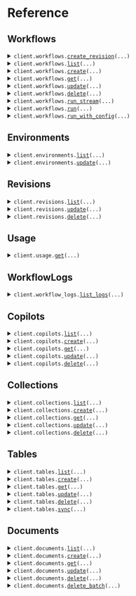 # Reference
## Workflows
<details><summary><code>client.workflows.<a href="src/scoutos/workflows/client.py">create_revision</a>(...)</code></summary>
<dl>
<dd>

#### 🔌 Usage

<dl>
<dd>

<dl>
<dd>

```python
from scoutos import Scout

client = Scout(
    api_key="YOUR_API_KEY",
)
client.workflows.create_revision()

```
</dd>
</dl>
</dd>
</dl>

#### ⚙️ Parameters

<dl>
<dd>

<dl>
<dd>

**workflow_id:** `typing.Optional[str]` 
    
</dd>
</dl>

<dl>
<dd>

**workflow_key:** `typing.Optional[str]` 
    
</dd>
</dl>

<dl>
<dd>

**workflow_display_name:** `typing.Optional[str]` 
    
</dd>
</dl>

<dl>
<dd>

**workflow_schema_version:** `typing.Optional[str]` 
    
</dd>
</dl>

<dl>
<dd>

**workflow_img_url:** `typing.Optional[str]` 
    
</dd>
</dl>

<dl>
<dd>

**workflow_description:** `typing.Optional[str]` 
    
</dd>
</dl>

<dl>
<dd>

**blocks:** `typing.Optional[typing.Sequence[BlockInput]]` 
    
</dd>
</dl>

<dl>
<dd>

**request_options:** `typing.Optional[RequestOptions]` — Request-specific configuration.
    
</dd>
</dl>
</dd>
</dl>


</dd>
</dl>
</details>

<details><summary><code>client.workflows.<a href="src/scoutos/workflows/client.py">list</a>(...)</code></summary>
<dl>
<dd>

#### 📝 Description

<dl>
<dd>

<dl>
<dd>

List all workflows in the organization
</dd>
</dl>
</dd>
</dl>

#### 🔌 Usage

<dl>
<dd>

<dl>
<dd>

```python
from scoutos import Scout

client = Scout(
    api_key="YOUR_API_KEY",
)
client.workflows.list()

```
</dd>
</dl>
</dd>
</dl>

#### ⚙️ Parameters

<dl>
<dd>

<dl>
<dd>

**sort:** `typing.Optional[str]` — Field to sort by
    
</dd>
</dl>

<dl>
<dd>

**direction:** `typing.Optional[str]` — Sort in ascending or descending order
    
</dd>
</dl>

<dl>
<dd>

**start_at:** `typing.Optional[str]` — created_at to start at
    
</dd>
</dl>

<dl>
<dd>

**limit:** `typing.Optional[int]` — Limit of records to return
    
</dd>
</dl>

<dl>
<dd>

**query:** `typing.Optional[str]` — Search query
    
</dd>
</dl>

<dl>
<dd>

**request_options:** `typing.Optional[RequestOptions]` — Request-specific configuration.
    
</dd>
</dl>
</dd>
</dl>


</dd>
</dl>
</details>

<details><summary><code>client.workflows.<a href="src/scoutos/workflows/client.py">create</a>(...)</code></summary>
<dl>
<dd>

#### 🔌 Usage

<dl>
<dd>

<dl>
<dd>

```python
from scoutos import Scout

client = Scout(
    api_key="YOUR_API_KEY",
)
client.workflows.create()

```
</dd>
</dl>
</dd>
</dl>

#### ⚙️ Parameters

<dl>
<dd>

<dl>
<dd>

**workflow_key:** `typing.Optional[str]` — A unique key to identify the workflow
    
</dd>
</dl>

<dl>
<dd>

**workflow_display_name:** `typing.Optional[str]` 
    
</dd>
</dl>

<dl>
<dd>

**workflow_schema_version:** `typing.Optional[str]` 
    
</dd>
</dl>

<dl>
<dd>

**workflow_img_url:** `typing.Optional[str]` 
    
</dd>
</dl>

<dl>
<dd>

**workflow_description:** `typing.Optional[str]` 
    
</dd>
</dl>

<dl>
<dd>

**blocks:** `typing.Optional[typing.Sequence[BlockInput]]` 
    
</dd>
</dl>

<dl>
<dd>

**request_options:** `typing.Optional[RequestOptions]` — Request-specific configuration.
    
</dd>
</dl>
</dd>
</dl>


</dd>
</dl>
</details>

<details><summary><code>client.workflows.<a href="src/scoutos/workflows/client.py">get</a>(...)</code></summary>
<dl>
<dd>

#### 📝 Description

<dl>
<dd>

<dl>
<dd>

Fetch app configuration by ID.
</dd>
</dl>
</dd>
</dl>

#### 🔌 Usage

<dl>
<dd>

<dl>
<dd>

```python
from scoutos import Scout

client = Scout(
    api_key="YOUR_API_KEY",
)
client.workflows.get(
    workflow_id="workflow_id",
)

```
</dd>
</dl>
</dd>
</dl>

#### ⚙️ Parameters

<dl>
<dd>

<dl>
<dd>

**workflow_id:** `str` 
    
</dd>
</dl>

<dl>
<dd>

**request_options:** `typing.Optional[RequestOptions]` — Request-specific configuration.
    
</dd>
</dl>
</dd>
</dl>


</dd>
</dl>
</details>

<details><summary><code>client.workflows.<a href="src/scoutos/workflows/client.py">update</a>(...)</code></summary>
<dl>
<dd>

#### 🔌 Usage

<dl>
<dd>

<dl>
<dd>

```python
from scoutos import Scout

client = Scout(
    api_key="YOUR_API_KEY",
)
client.workflows.update(
    workflow_id="workflow_id",
)

```
</dd>
</dl>
</dd>
</dl>

#### ⚙️ Parameters

<dl>
<dd>

<dl>
<dd>

**workflow_id:** `str` 
    
</dd>
</dl>

<dl>
<dd>

**workflow_display_name:** `typing.Optional[str]` 
    
</dd>
</dl>

<dl>
<dd>

**workflow_schema_version:** `typing.Optional[str]` 
    
</dd>
</dl>

<dl>
<dd>

**workflow_img_url:** `typing.Optional[str]` 
    
</dd>
</dl>

<dl>
<dd>

**workflow_description:** `typing.Optional[str]` 
    
</dd>
</dl>

<dl>
<dd>

**blocks:** `typing.Optional[typing.Sequence[BlockInput]]` 
    
</dd>
</dl>

<dl>
<dd>

**request_options:** `typing.Optional[RequestOptions]` — Request-specific configuration.
    
</dd>
</dl>
</dd>
</dl>


</dd>
</dl>
</details>

<details><summary><code>client.workflows.<a href="src/scoutos/workflows/client.py">delete</a>(...)</code></summary>
<dl>
<dd>

#### 🔌 Usage

<dl>
<dd>

<dl>
<dd>

```python
from scoutos import Scout

client = Scout(
    api_key="YOUR_API_KEY",
)
client.workflows.delete(
    workflow_id="workflow_id",
)

```
</dd>
</dl>
</dd>
</dl>

#### ⚙️ Parameters

<dl>
<dd>

<dl>
<dd>

**workflow_id:** `str` 
    
</dd>
</dl>

<dl>
<dd>

**request_options:** `typing.Optional[RequestOptions]` — Request-specific configuration.
    
</dd>
</dl>
</dd>
</dl>


</dd>
</dl>
</details>

<details><summary><code>client.workflows.<a href="src/scoutos/workflows/client.py">run_stream</a>(...)</code></summary>
<dl>
<dd>

#### 🔌 Usage

<dl>
<dd>

<dl>
<dd>

```python
from scoutos import Scout

client = Scout(
    api_key="YOUR_API_KEY",
)
response = client.workflows.run_stream(
    workflow_id="string",
    environment="string",
    revision_id="string",
    session_id="string",
    inputs={"string": True},
)
for chunk in response:
    yield chunk

```
</dd>
</dl>
</dd>
</dl>

#### ⚙️ Parameters

<dl>
<dd>

<dl>
<dd>

**workflow_id:** `str` 
    
</dd>
</dl>

<dl>
<dd>

**environment:** `typing.Optional[str]` 

Specifies the execution environment for the workflow. The available environments include:

- `production`: The production environment, where workflows are executed under live conditions.
- `staging`: A staging environment used for testing prior to production deployment.
- `development`: A development environment used for testing new changes.
- `console`: The console environment, runs latest changes on a workflow.
    
</dd>
</dl>

<dl>
<dd>

**revision_id:** `typing.Optional[str]` 
    
</dd>
</dl>

<dl>
<dd>

**session_id:** `typing.Optional[str]` 
    
</dd>
</dl>

<dl>
<dd>

**inputs:** `typing.Optional[typing.Dict[str, WorkflowsRunStreamRequestInputsValue]]` 
    
</dd>
</dl>

<dl>
<dd>

**request_options:** `typing.Optional[RequestOptions]` — Request-specific configuration.
    
</dd>
</dl>
</dd>
</dl>


</dd>
</dl>
</details>

<details><summary><code>client.workflows.<a href="src/scoutos/workflows/client.py">run</a>(...)</code></summary>
<dl>
<dd>

#### 🔌 Usage

<dl>
<dd>

<dl>
<dd>

```python
from scoutos import Scout

client = Scout(
    api_key="YOUR_API_KEY",
)
client.workflows.run(
    workflow_id="workflow_id",
)

```
</dd>
</dl>
</dd>
</dl>

#### ⚙️ Parameters

<dl>
<dd>

<dl>
<dd>

**workflow_id:** `str` 
    
</dd>
</dl>

<dl>
<dd>

**environment:** `typing.Optional[str]` 

Specifies the execution environment for the workflow. The available environments include:

- `production`: The production environment, where workflows are executed under live conditions.
- `staging`: A staging environment used for testing prior to production deployment.
- `development`: A development environment used for testing new changes.
- `console`: The console environment, runs latest changes on a workflow.
    
</dd>
</dl>

<dl>
<dd>

**revision_id:** `typing.Optional[str]` 
    
</dd>
</dl>

<dl>
<dd>

**session_id:** `typing.Optional[str]` 
    
</dd>
</dl>

<dl>
<dd>

**inputs:** `typing.Optional[typing.Dict[str, WorkflowsRunRequestInputsValue]]` 
    
</dd>
</dl>

<dl>
<dd>

**request_options:** `typing.Optional[RequestOptions]` — Request-specific configuration.
    
</dd>
</dl>
</dd>
</dl>


</dd>
</dl>
</details>

<details><summary><code>client.workflows.<a href="src/scoutos/workflows/client.py">run_with_config</a>(...)</code></summary>
<dl>
<dd>

#### 🔌 Usage

<dl>
<dd>

<dl>
<dd>

```python
from scoutos import Scout, WorkflowConfigInput

client = Scout(
    api_key="YOUR_API_KEY",
)
client.workflows.run_with_config(
    workflow_config=WorkflowConfigInput(),
)

```
</dd>
</dl>
</dd>
</dl>

#### ⚙️ Parameters

<dl>
<dd>

<dl>
<dd>

**workflow_config:** `WorkflowConfigInput` 
    
</dd>
</dl>

<dl>
<dd>

**environment:** `typing.Optional[str]` 

Specifies the execution environment for the workflow. The available environments include:

- `production`: The production environment, where workflows are executed under live conditions.
- `staging`: A staging environment used for testing prior to production deployment.
- `development`: A development environment used for testing new changes.
- `console`: The console environment, runs latest changes on a workflow.
    
</dd>
</dl>

<dl>
<dd>

**revision_id:** `typing.Optional[str]` 
    
</dd>
</dl>

<dl>
<dd>

**session_id:** `typing.Optional[str]` 
    
</dd>
</dl>

<dl>
<dd>

**workflow_key:** `typing.Optional[str]` 
    
</dd>
</dl>

<dl>
<dd>

**inputs:** `typing.Optional[
    typing.Dict[str, SrcHandlersWorkflowsExecuteWithConfigReqBodyInputsValue]
]` 
    
</dd>
</dl>

<dl>
<dd>

**streaming:** `typing.Optional[bool]` 
    
</dd>
</dl>

<dl>
<dd>

**request_options:** `typing.Optional[RequestOptions]` — Request-specific configuration.
    
</dd>
</dl>
</dd>
</dl>


</dd>
</dl>
</details>

## Environments
<details><summary><code>client.environments.<a href="src/scoutos/environments/client.py">list</a>(...)</code></summary>
<dl>
<dd>

#### 📝 Description

<dl>
<dd>

<dl>
<dd>

List all environments for a workflow in the organization
</dd>
</dl>
</dd>
</dl>

#### 🔌 Usage

<dl>
<dd>

<dl>
<dd>

```python
from scoutos import Scout

client = Scout(
    api_key="YOUR_API_KEY",
)
client.environments.list(
    workflow_id="workflow_id",
)

```
</dd>
</dl>
</dd>
</dl>

#### ⚙️ Parameters

<dl>
<dd>

<dl>
<dd>

**workflow_id:** `str` 
    
</dd>
</dl>

<dl>
<dd>

**request_options:** `typing.Optional[RequestOptions]` — Request-specific configuration.
    
</dd>
</dl>
</dd>
</dl>


</dd>
</dl>
</details>

<details><summary><code>client.environments.<a href="src/scoutos/environments/client.py">update</a>(...)</code></summary>
<dl>
<dd>

#### 📝 Description

<dl>
<dd>

<dl>
<dd>

Update deployments within a workflow environment
</dd>
</dl>
</dd>
</dl>

#### 🔌 Usage

<dl>
<dd>

<dl>
<dd>

```python
from scoutos import EnvironmentDeploymentConfig, Scout

client = Scout(
    api_key="YOUR_API_KEY",
)
client.environments.update(
    workflow_id="workflow_id",
    environment_id="environment_id",
    name="name",
    description="description",
    deployments=[
        EnvironmentDeploymentConfig(
            revision_lookup="latest",
        )
    ],
)

```
</dd>
</dl>
</dd>
</dl>

#### ⚙️ Parameters

<dl>
<dd>

<dl>
<dd>

**workflow_id:** `str` 
    
</dd>
</dl>

<dl>
<dd>

**environment_id:** `str` 
    
</dd>
</dl>

<dl>
<dd>

**name:** `str` 
    
</dd>
</dl>

<dl>
<dd>

**description:** `str` 
    
</dd>
</dl>

<dl>
<dd>

**deployments:** `typing.Sequence[EnvironmentDeploymentConfig]` 
    
</dd>
</dl>

<dl>
<dd>

**request_options:** `typing.Optional[RequestOptions]` — Request-specific configuration.
    
</dd>
</dl>
</dd>
</dl>


</dd>
</dl>
</details>

## Revisions
<details><summary><code>client.revisions.<a href="src/scoutos/revisions/client.py">list</a>(...)</code></summary>
<dl>
<dd>

#### 📝 Description

<dl>
<dd>

<dl>
<dd>

List all app revisions in the organization
</dd>
</dl>
</dd>
</dl>

#### 🔌 Usage

<dl>
<dd>

<dl>
<dd>

```python
from scoutos import Scout

client = Scout(
    api_key="YOUR_API_KEY",
)
client.revisions.list(
    workflow_id="workflow_id",
)

```
</dd>
</dl>
</dd>
</dl>

#### ⚙️ Parameters

<dl>
<dd>

<dl>
<dd>

**workflow_id:** `str` 
    
</dd>
</dl>

<dl>
<dd>

**request_options:** `typing.Optional[RequestOptions]` — Request-specific configuration.
    
</dd>
</dl>
</dd>
</dl>


</dd>
</dl>
</details>

<details><summary><code>client.revisions.<a href="src/scoutos/revisions/client.py">update</a>(...)</code></summary>
<dl>
<dd>

#### 🔌 Usage

<dl>
<dd>

<dl>
<dd>

```python
from scoutos import Scout

client = Scout(
    api_key="YOUR_API_KEY",
)
client.revisions.update(
    workflow_id="workflow_id",
    revision_id="revision_id",
)

```
</dd>
</dl>
</dd>
</dl>

#### ⚙️ Parameters

<dl>
<dd>

<dl>
<dd>

**workflow_id:** `str` 
    
</dd>
</dl>

<dl>
<dd>

**revision_id:** `str` 
    
</dd>
</dl>

<dl>
<dd>

**request_options:** `typing.Optional[RequestOptions]` — Request-specific configuration.
    
</dd>
</dl>
</dd>
</dl>


</dd>
</dl>
</details>

<details><summary><code>client.revisions.<a href="src/scoutos/revisions/client.py">delete</a>(...)</code></summary>
<dl>
<dd>

#### 🔌 Usage

<dl>
<dd>

<dl>
<dd>

```python
from scoutos import Scout

client = Scout(
    api_key="YOUR_API_KEY",
)
client.revisions.delete(
    workflow_id="workflow_id",
    revision_id="revision_id",
)

```
</dd>
</dl>
</dd>
</dl>

#### ⚙️ Parameters

<dl>
<dd>

<dl>
<dd>

**workflow_id:** `str` 
    
</dd>
</dl>

<dl>
<dd>

**revision_id:** `str` 
    
</dd>
</dl>

<dl>
<dd>

**request_options:** `typing.Optional[RequestOptions]` — Request-specific configuration.
    
</dd>
</dl>
</dd>
</dl>


</dd>
</dl>
</details>

## Usage
<details><summary><code>client.usage.<a href="src/scoutos/usage/client.py">get</a>(...)</code></summary>
<dl>
<dd>

#### 🔌 Usage

<dl>
<dd>

<dl>
<dd>

```python
from scoutos import Scout

client = Scout(
    api_key="YOUR_API_KEY",
)
client.usage.get()

```
</dd>
</dl>
</dd>
</dl>

#### ⚙️ Parameters

<dl>
<dd>

<dl>
<dd>

**start_date:** `typing.Optional[str]` — Start date for the usage data
    
</dd>
</dl>

<dl>
<dd>

**end_date:** `typing.Optional[str]` — End date for the usage data
    
</dd>
</dl>

<dl>
<dd>

**request_options:** `typing.Optional[RequestOptions]` — Request-specific configuration.
    
</dd>
</dl>
</dd>
</dl>


</dd>
</dl>
</details>

## WorkflowLogs
<details><summary><code>client.workflow_logs.<a href="src/scoutos/workflow_logs/client.py">list_logs</a>(...)</code></summary>
<dl>
<dd>

#### 🔌 Usage

<dl>
<dd>

<dl>
<dd>

```python
from scoutos import Scout

client = Scout(
    api_key="YOUR_API_KEY",
)
response = client.workflow_logs.list_logs(
    workflow_id="string",
    start_date="string",
    end_date="string",
    limit=1,
    session_id="string",
    status="string",
    cursor="string",
)
for chunk in response:
    yield chunk

```
</dd>
</dl>
</dd>
</dl>

#### ⚙️ Parameters

<dl>
<dd>

<dl>
<dd>

**workflow_id:** `str` 
    
</dd>
</dl>

<dl>
<dd>

**start_date:** `typing.Optional[str]` 
    
</dd>
</dl>

<dl>
<dd>

**end_date:** `typing.Optional[str]` 
    
</dd>
</dl>

<dl>
<dd>

**limit:** `typing.Optional[int]` 
    
</dd>
</dl>

<dl>
<dd>

**session_id:** `typing.Optional[str]` 
    
</dd>
</dl>

<dl>
<dd>

**status:** `typing.Optional[str]` 
    
</dd>
</dl>

<dl>
<dd>

**cursor:** `typing.Optional[str]` 
    
</dd>
</dl>

<dl>
<dd>

**request_options:** `typing.Optional[RequestOptions]` — Request-specific configuration.
    
</dd>
</dl>
</dd>
</dl>


</dd>
</dl>
</details>

## Copilots
<details><summary><code>client.copilots.<a href="src/scoutos/copilots/client.py">list</a>(...)</code></summary>
<dl>
<dd>

#### 📝 Description

<dl>
<dd>

<dl>
<dd>

List all copilots in the organization
</dd>
</dl>
</dd>
</dl>

#### 🔌 Usage

<dl>
<dd>

<dl>
<dd>

```python
from scoutos import Scout

client = Scout(
    api_key="YOUR_API_KEY",
)
client.copilots.list()

```
</dd>
</dl>
</dd>
</dl>

#### ⚙️ Parameters

<dl>
<dd>

<dl>
<dd>

**sort:** `typing.Optional[str]` — Field to sort by
    
</dd>
</dl>

<dl>
<dd>

**direction:** `typing.Optional[str]` — Sort in ascending or descending order
    
</dd>
</dl>

<dl>
<dd>

**start_at:** `typing.Optional[str]` — created_at to start at
    
</dd>
</dl>

<dl>
<dd>

**limit:** `typing.Optional[int]` — Limit of records to return
    
</dd>
</dl>

<dl>
<dd>

**query:** `typing.Optional[str]` — Search query
    
</dd>
</dl>

<dl>
<dd>

**request_options:** `typing.Optional[RequestOptions]` — Request-specific configuration.
    
</dd>
</dl>
</dd>
</dl>


</dd>
</dl>
</details>

<details><summary><code>client.copilots.<a href="src/scoutos/copilots/client.py">create</a>(...)</code></summary>
<dl>
<dd>

#### 🔌 Usage

<dl>
<dd>

<dl>
<dd>

```python
from scoutos import Scout

client = Scout(
    api_key="YOUR_API_KEY",
)
client.copilots.create()

```
</dd>
</dl>
</dd>
</dl>

#### ⚙️ Parameters

<dl>
<dd>

<dl>
<dd>

**workflow_id:** `typing.Optional[str]` 
    
</dd>
</dl>

<dl>
<dd>

**img_url:** `typing.Optional[str]` 
    
</dd>
</dl>

<dl>
<dd>

**display_name:** `typing.Optional[str]` 
    
</dd>
</dl>

<dl>
<dd>

**mode:** `typing.Optional[CopilotConfigMode]` 
    
</dd>
</dl>

<dl>
<dd>

**code_theme:** `typing.Optional[CopilotConfigCodeTheme]` 
    
</dd>
</dl>

<dl>
<dd>

**colors:** `typing.Optional[typing.Dict[str, str]]` 
    
</dd>
</dl>

<dl>
<dd>

**fab:** `typing.Optional[typing.Dict[str, typing.Optional[CopilotConfigFabValue]]]` 
    
</dd>
</dl>

<dl>
<dd>

**loading_text:** `typing.Optional[str]` 
    
</dd>
</dl>

<dl>
<dd>

**message_placeholder:** `typing.Optional[str]` 
    
</dd>
</dl>

<dl>
<dd>

**initial_activity:** `typing.Optional[typing.Sequence[typing.Optional[typing.Any]]]` 
    
</dd>
</dl>

<dl>
<dd>

**allowed_origins:** `typing.Optional[str]` 
    
</dd>
</dl>

<dl>
<dd>

**request_options:** `typing.Optional[RequestOptions]` — Request-specific configuration.
    
</dd>
</dl>
</dd>
</dl>


</dd>
</dl>
</details>

<details><summary><code>client.copilots.<a href="src/scoutos/copilots/client.py">get</a>(...)</code></summary>
<dl>
<dd>

#### 📝 Description

<dl>
<dd>

<dl>
<dd>

Fetch app configuration by ID.
</dd>
</dl>
</dd>
</dl>

#### 🔌 Usage

<dl>
<dd>

<dl>
<dd>

```python
from scoutos import Scout

client = Scout(
    api_key="YOUR_API_KEY",
)
client.copilots.get(
    copilot_id="copilot_id",
)

```
</dd>
</dl>
</dd>
</dl>

#### ⚙️ Parameters

<dl>
<dd>

<dl>
<dd>

**copilot_id:** `str` 
    
</dd>
</dl>

<dl>
<dd>

**request_options:** `typing.Optional[RequestOptions]` — Request-specific configuration.
    
</dd>
</dl>
</dd>
</dl>


</dd>
</dl>
</details>

<details><summary><code>client.copilots.<a href="src/scoutos/copilots/client.py">update</a>(...)</code></summary>
<dl>
<dd>

#### 🔌 Usage

<dl>
<dd>

<dl>
<dd>

```python
from scoutos import Scout

client = Scout(
    api_key="YOUR_API_KEY",
)
client.copilots.update(
    copilot_id="copilot_id",
)

```
</dd>
</dl>
</dd>
</dl>

#### ⚙️ Parameters

<dl>
<dd>

<dl>
<dd>

**copilot_id:** `str` 
    
</dd>
</dl>

<dl>
<dd>

**workflow_id:** `typing.Optional[str]` 
    
</dd>
</dl>

<dl>
<dd>

**img_url:** `typing.Optional[str]` 
    
</dd>
</dl>

<dl>
<dd>

**display_name:** `typing.Optional[str]` 
    
</dd>
</dl>

<dl>
<dd>

**mode:** `typing.Optional[CopilotConfigMode]` 
    
</dd>
</dl>

<dl>
<dd>

**code_theme:** `typing.Optional[CopilotConfigCodeTheme]` 
    
</dd>
</dl>

<dl>
<dd>

**colors:** `typing.Optional[typing.Dict[str, str]]` 
    
</dd>
</dl>

<dl>
<dd>

**fab:** `typing.Optional[typing.Dict[str, typing.Optional[CopilotConfigFabValue]]]` 
    
</dd>
</dl>

<dl>
<dd>

**loading_text:** `typing.Optional[str]` 
    
</dd>
</dl>

<dl>
<dd>

**message_placeholder:** `typing.Optional[str]` 
    
</dd>
</dl>

<dl>
<dd>

**initial_activity:** `typing.Optional[typing.Sequence[typing.Optional[typing.Any]]]` 
    
</dd>
</dl>

<dl>
<dd>

**allowed_origins:** `typing.Optional[str]` 
    
</dd>
</dl>

<dl>
<dd>

**request_options:** `typing.Optional[RequestOptions]` — Request-specific configuration.
    
</dd>
</dl>
</dd>
</dl>


</dd>
</dl>
</details>

<details><summary><code>client.copilots.<a href="src/scoutos/copilots/client.py">delete</a>(...)</code></summary>
<dl>
<dd>

#### 🔌 Usage

<dl>
<dd>

<dl>
<dd>

```python
from scoutos import Scout

client = Scout(
    api_key="YOUR_API_KEY",
)
client.copilots.delete(
    copilot_id="copilot_id",
)

```
</dd>
</dl>
</dd>
</dl>

#### ⚙️ Parameters

<dl>
<dd>

<dl>
<dd>

**copilot_id:** `str` 
    
</dd>
</dl>

<dl>
<dd>

**request_options:** `typing.Optional[RequestOptions]` — Request-specific configuration.
    
</dd>
</dl>
</dd>
</dl>


</dd>
</dl>
</details>

## Collections
<details><summary><code>client.collections.<a href="src/scoutos/collections/client.py">list</a>(...)</code></summary>
<dl>
<dd>

#### 🔌 Usage

<dl>
<dd>

<dl>
<dd>

```python
from scoutos import Scout

client = Scout(
    api_key="YOUR_API_KEY",
)
client.collections.list()

```
</dd>
</dl>
</dd>
</dl>

#### ⚙️ Parameters

<dl>
<dd>

<dl>
<dd>

**start_at:** `typing.Optional[str]` — created_at to start at
    
</dd>
</dl>

<dl>
<dd>

**limit:** `typing.Optional[int]` — Limit of records to return
    
</dd>
</dl>

<dl>
<dd>

**request_options:** `typing.Optional[RequestOptions]` — Request-specific configuration.
    
</dd>
</dl>
</dd>
</dl>


</dd>
</dl>
</details>

<details><summary><code>client.collections.<a href="src/scoutos/collections/client.py">create</a>(...)</code></summary>
<dl>
<dd>

#### 🔌 Usage

<dl>
<dd>

<dl>
<dd>

```python
from scoutos import Scout

client = Scout(
    api_key="YOUR_API_KEY",
)
client.collections.create()

```
</dd>
</dl>
</dd>
</dl>

#### ⚙️ Parameters

<dl>
<dd>

<dl>
<dd>

**collection_display_name:** `typing.Optional[str]` 
    
</dd>
</dl>

<dl>
<dd>

**collection_img_url:** `typing.Optional[str]` 
    
</dd>
</dl>

<dl>
<dd>

**collection_description:** `typing.Optional[str]` 
    
</dd>
</dl>

<dl>
<dd>

**request_options:** `typing.Optional[RequestOptions]` — Request-specific configuration.
    
</dd>
</dl>
</dd>
</dl>


</dd>
</dl>
</details>

<details><summary><code>client.collections.<a href="src/scoutos/collections/client.py">get</a>(...)</code></summary>
<dl>
<dd>

#### 🔌 Usage

<dl>
<dd>

<dl>
<dd>

```python
from scoutos import Scout

client = Scout(
    api_key="YOUR_API_KEY",
)
client.collections.get(
    collection_id="collection_id",
)

```
</dd>
</dl>
</dd>
</dl>

#### ⚙️ Parameters

<dl>
<dd>

<dl>
<dd>

**collection_id:** `str` 
    
</dd>
</dl>

<dl>
<dd>

**request_options:** `typing.Optional[RequestOptions]` — Request-specific configuration.
    
</dd>
</dl>
</dd>
</dl>


</dd>
</dl>
</details>

<details><summary><code>client.collections.<a href="src/scoutos/collections/client.py">update</a>(...)</code></summary>
<dl>
<dd>

#### 🔌 Usage

<dl>
<dd>

<dl>
<dd>

```python
from scoutos import Scout

client = Scout(
    api_key="YOUR_API_KEY",
)
client.collections.update(
    collection_id="collection_id",
)

```
</dd>
</dl>
</dd>
</dl>

#### ⚙️ Parameters

<dl>
<dd>

<dl>
<dd>

**collection_id:** `str` 
    
</dd>
</dl>

<dl>
<dd>

**collection_display_name:** `typing.Optional[str]` 
    
</dd>
</dl>

<dl>
<dd>

**collection_img_url:** `typing.Optional[str]` 
    
</dd>
</dl>

<dl>
<dd>

**collection_description:** `typing.Optional[str]` 
    
</dd>
</dl>

<dl>
<dd>

**request_options:** `typing.Optional[RequestOptions]` — Request-specific configuration.
    
</dd>
</dl>
</dd>
</dl>


</dd>
</dl>
</details>

<details><summary><code>client.collections.<a href="src/scoutos/collections/client.py">delete</a>(...)</code></summary>
<dl>
<dd>

#### 📝 Description

<dl>
<dd>

<dl>
<dd>

Delete a collection given a collection_id.
</dd>
</dl>
</dd>
</dl>

#### 🔌 Usage

<dl>
<dd>

<dl>
<dd>

```python
from scoutos import Scout

client = Scout(
    api_key="YOUR_API_KEY",
)
client.collections.delete(
    collection_id="collection_id",
)

```
</dd>
</dl>
</dd>
</dl>

#### ⚙️ Parameters

<dl>
<dd>

<dl>
<dd>

**collection_id:** `str` 
    
</dd>
</dl>

<dl>
<dd>

**request_options:** `typing.Optional[RequestOptions]` — Request-specific configuration.
    
</dd>
</dl>
</dd>
</dl>


</dd>
</dl>
</details>

## Tables
<details><summary><code>client.tables.<a href="src/scoutos/tables/client.py">list</a>(...)</code></summary>
<dl>
<dd>

#### 🔌 Usage

<dl>
<dd>

<dl>
<dd>

```python
from scoutos import Scout

client = Scout(
    api_key="YOUR_API_KEY",
)
client.tables.list(
    collection_id="collection_id",
)

```
</dd>
</dl>
</dd>
</dl>

#### ⚙️ Parameters

<dl>
<dd>

<dl>
<dd>

**collection_id:** `str` 
    
</dd>
</dl>

<dl>
<dd>

**request_options:** `typing.Optional[RequestOptions]` — Request-specific configuration.
    
</dd>
</dl>
</dd>
</dl>


</dd>
</dl>
</details>

<details><summary><code>client.tables.<a href="src/scoutos/tables/client.py">create</a>(...)</code></summary>
<dl>
<dd>

#### 🔌 Usage

<dl>
<dd>

<dl>
<dd>

```python
from scoutos import Scout

client = Scout(
    api_key="YOUR_API_KEY",
)
client.tables.create(
    collection_id="collection_id",
)

```
</dd>
</dl>
</dd>
</dl>

#### ⚙️ Parameters

<dl>
<dd>

<dl>
<dd>

**collection_id:** `str` 
    
</dd>
</dl>

<dl>
<dd>

**table_display_name:** `typing.Optional[str]` 
    
</dd>
</dl>

<dl>
<dd>

**table_img_url:** `typing.Optional[str]` 
    
</dd>
</dl>

<dl>
<dd>

**table_description:** `typing.Optional[str]` 
    
</dd>
</dl>

<dl>
<dd>

**schema:** `typing.Optional[typing.Sequence[TableConfigInputSchemaItem]]` 
    
</dd>
</dl>

<dl>
<dd>

**request_options:** `typing.Optional[RequestOptions]` — Request-specific configuration.
    
</dd>
</dl>
</dd>
</dl>


</dd>
</dl>
</details>

<details><summary><code>client.tables.<a href="src/scoutos/tables/client.py">get</a>(...)</code></summary>
<dl>
<dd>

#### 🔌 Usage

<dl>
<dd>

<dl>
<dd>

```python
from scoutos import Scout

client = Scout(
    api_key="YOUR_API_KEY",
)
client.tables.get(
    collection_id="collection_id",
    table_id="table_id",
)

```
</dd>
</dl>
</dd>
</dl>

#### ⚙️ Parameters

<dl>
<dd>

<dl>
<dd>

**collection_id:** `str` 
    
</dd>
</dl>

<dl>
<dd>

**table_id:** `str` 
    
</dd>
</dl>

<dl>
<dd>

**request_options:** `typing.Optional[RequestOptions]` — Request-specific configuration.
    
</dd>
</dl>
</dd>
</dl>


</dd>
</dl>
</details>

<details><summary><code>client.tables.<a href="src/scoutos/tables/client.py">update</a>(...)</code></summary>
<dl>
<dd>

#### 🔌 Usage

<dl>
<dd>

<dl>
<dd>

```python
from scoutos import Scout

client = Scout(
    api_key="YOUR_API_KEY",
)
client.tables.update(
    collection_id="collection_id",
    table_id="table_id",
)

```
</dd>
</dl>
</dd>
</dl>

#### ⚙️ Parameters

<dl>
<dd>

<dl>
<dd>

**collection_id:** `str` 
    
</dd>
</dl>

<dl>
<dd>

**table_id:** `str` 
    
</dd>
</dl>

<dl>
<dd>

**table_display_name:** `typing.Optional[str]` 
    
</dd>
</dl>

<dl>
<dd>

**table_img_url:** `typing.Optional[str]` 
    
</dd>
</dl>

<dl>
<dd>

**table_description:** `typing.Optional[str]` 
    
</dd>
</dl>

<dl>
<dd>

**schema:** `typing.Optional[typing.Sequence[TableDataSchemaItem]]` 
    
</dd>
</dl>

<dl>
<dd>

**index_id:** `typing.Optional[str]` 
    
</dd>
</dl>

<dl>
<dd>

**request_options:** `typing.Optional[RequestOptions]` — Request-specific configuration.
    
</dd>
</dl>
</dd>
</dl>


</dd>
</dl>
</details>

<details><summary><code>client.tables.<a href="src/scoutos/tables/client.py">delete</a>(...)</code></summary>
<dl>
<dd>

#### 📝 Description

<dl>
<dd>

<dl>
<dd>

Delete a table given a collection_id and table_id.
</dd>
</dl>
</dd>
</dl>

#### 🔌 Usage

<dl>
<dd>

<dl>
<dd>

```python
from scoutos import Scout

client = Scout(
    api_key="YOUR_API_KEY",
)
client.tables.delete(
    collection_id="collection_id",
    table_id="table_id",
)

```
</dd>
</dl>
</dd>
</dl>

#### ⚙️ Parameters

<dl>
<dd>

<dl>
<dd>

**collection_id:** `str` 
    
</dd>
</dl>

<dl>
<dd>

**table_id:** `str` 
    
</dd>
</dl>

<dl>
<dd>

**request_options:** `typing.Optional[RequestOptions]` — Request-specific configuration.
    
</dd>
</dl>
</dd>
</dl>


</dd>
</dl>
</details>

<details><summary><code>client.tables.<a href="src/scoutos/tables/client.py">sync</a>(...)</code></summary>
<dl>
<dd>

#### 📝 Description

<dl>
<dd>

<dl>
<dd>

Sync a table with a list of documents.
</dd>
</dl>
</dd>
</dl>

#### 🔌 Usage

<dl>
<dd>

<dl>
<dd>

```python
from scoutos import Scout

client = Scout(
    api_key="YOUR_API_KEY",
)
client.tables.sync(
    collection_id="collection_id",
    table_id="table_id",
    request=[{"key": "value"}],
)

```
</dd>
</dl>
</dd>
</dl>

#### ⚙️ Parameters

<dl>
<dd>

<dl>
<dd>

**collection_id:** `str` 
    
</dd>
</dl>

<dl>
<dd>

**table_id:** `str` 
    
</dd>
</dl>

<dl>
<dd>

**request:** `typing.Sequence[typing.Dict[str, typing.Optional[typing.Any]]]` 
    
</dd>
</dl>

<dl>
<dd>

**request_options:** `typing.Optional[RequestOptions]` — Request-specific configuration.
    
</dd>
</dl>
</dd>
</dl>


</dd>
</dl>
</details>

## Documents
<details><summary><code>client.documents.<a href="src/scoutos/documents/client.py">list</a>(...)</code></summary>
<dl>
<dd>

#### 🔌 Usage

<dl>
<dd>

<dl>
<dd>

```python
from scoutos import Scout

client = Scout(
    api_key="YOUR_API_KEY",
)
client.documents.list(
    collection_id="collection_id",
    table_id="table_id",
)

```
</dd>
</dl>
</dd>
</dl>

#### ⚙️ Parameters

<dl>
<dd>

<dl>
<dd>

**collection_id:** `str` 
    
</dd>
</dl>

<dl>
<dd>

**table_id:** `str` 
    
</dd>
</dl>

<dl>
<dd>

**request_options:** `typing.Optional[RequestOptions]` — Request-specific configuration.
    
</dd>
</dl>
</dd>
</dl>


</dd>
</dl>
</details>

<details><summary><code>client.documents.<a href="src/scoutos/documents/client.py">create</a>(...)</code></summary>
<dl>
<dd>

#### 🔌 Usage

<dl>
<dd>

<dl>
<dd>

```python
from scoutos import Scout

client = Scout(
    api_key="YOUR_API_KEY",
)
client.documents.create(
    collection_id="collection_id",
    table_id="table_id",
    request={"key": True},
)

```
</dd>
</dl>
</dd>
</dl>

#### ⚙️ Parameters

<dl>
<dd>

<dl>
<dd>

**collection_id:** `str` 
    
</dd>
</dl>

<dl>
<dd>

**table_id:** `str` 
    
</dd>
</dl>

<dl>
<dd>

**request:** `DocumentsCreateRequest` 
    
</dd>
</dl>

<dl>
<dd>

**request_options:** `typing.Optional[RequestOptions]` — Request-specific configuration.
    
</dd>
</dl>
</dd>
</dl>


</dd>
</dl>
</details>

<details><summary><code>client.documents.<a href="src/scoutos/documents/client.py">get</a>(...)</code></summary>
<dl>
<dd>

#### 🔌 Usage

<dl>
<dd>

<dl>
<dd>

```python
from scoutos import Scout

client = Scout(
    api_key="YOUR_API_KEY",
)
client.documents.get(
    collection_id="collection_id",
    table_id="table_id",
    document_id="document_id",
)

```
</dd>
</dl>
</dd>
</dl>

#### ⚙️ Parameters

<dl>
<dd>

<dl>
<dd>

**collection_id:** `str` 
    
</dd>
</dl>

<dl>
<dd>

**table_id:** `str` 
    
</dd>
</dl>

<dl>
<dd>

**document_id:** `str` 
    
</dd>
</dl>

<dl>
<dd>

**request_options:** `typing.Optional[RequestOptions]` — Request-specific configuration.
    
</dd>
</dl>
</dd>
</dl>


</dd>
</dl>
</details>

<details><summary><code>client.documents.<a href="src/scoutos/documents/client.py">update</a>(...)</code></summary>
<dl>
<dd>

#### 🔌 Usage

<dl>
<dd>

<dl>
<dd>

```python
from scoutos import Scout

client = Scout(
    api_key="YOUR_API_KEY",
)
client.documents.update(
    collection_id="collection_id",
    document_id="document_id",
    table_id="table_id",
    request={"key": True},
)

```
</dd>
</dl>
</dd>
</dl>

#### ⚙️ Parameters

<dl>
<dd>

<dl>
<dd>

**collection_id:** `str` 
    
</dd>
</dl>

<dl>
<dd>

**document_id:** `str` 
    
</dd>
</dl>

<dl>
<dd>

**table_id:** `str` 
    
</dd>
</dl>

<dl>
<dd>

**request:** `typing.Dict[str, DocumentsUpdateRequestValue]` 
    
</dd>
</dl>

<dl>
<dd>

**request_options:** `typing.Optional[RequestOptions]` — Request-specific configuration.
    
</dd>
</dl>
</dd>
</dl>


</dd>
</dl>
</details>

<details><summary><code>client.documents.<a href="src/scoutos/documents/client.py">delete</a>(...)</code></summary>
<dl>
<dd>

#### 🔌 Usage

<dl>
<dd>

<dl>
<dd>

```python
from scoutos import Scout

client = Scout(
    api_key="YOUR_API_KEY",
)
client.documents.delete(
    collection_id="collection_id",
    table_id="table_id",
    document_id="document_id",
)

```
</dd>
</dl>
</dd>
</dl>

#### ⚙️ Parameters

<dl>
<dd>

<dl>
<dd>

**collection_id:** `str` 
    
</dd>
</dl>

<dl>
<dd>

**table_id:** `str` 
    
</dd>
</dl>

<dl>
<dd>

**document_id:** `str` 
    
</dd>
</dl>

<dl>
<dd>

**request_options:** `typing.Optional[RequestOptions]` — Request-specific configuration.
    
</dd>
</dl>
</dd>
</dl>


</dd>
</dl>
</details>

<details><summary><code>client.documents.<a href="src/scoutos/documents/client.py">delete_batch</a>(...)</code></summary>
<dl>
<dd>

#### 📝 Description

<dl>
<dd>

<dl>
<dd>

Delete documents given a list of document ids.
</dd>
</dl>
</dd>
</dl>

#### 🔌 Usage

<dl>
<dd>

<dl>
<dd>

```python
from scoutos import Scout

client = Scout(
    api_key="YOUR_API_KEY",
)
client.documents.delete_batch(
    collection_id="collection_id",
    table_id="table_id",
    request=["string"],
)

```
</dd>
</dl>
</dd>
</dl>

#### ⚙️ Parameters

<dl>
<dd>

<dl>
<dd>

**collection_id:** `str` 
    
</dd>
</dl>

<dl>
<dd>

**table_id:** `str` 
    
</dd>
</dl>

<dl>
<dd>

**request:** `typing.Sequence[str]` 
    
</dd>
</dl>

<dl>
<dd>

**request_options:** `typing.Optional[RequestOptions]` — Request-specific configuration.
    
</dd>
</dl>
</dd>
</dl>


</dd>
</dl>
</details>

